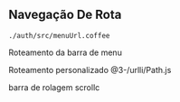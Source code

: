 ## Navegação De Rota

`./auth/src/menuUrl.coffee`

Roteamento da barra de menu

Roteamento personalizado
@3-/urlli/Path.js

barra de rolagem
scrollc